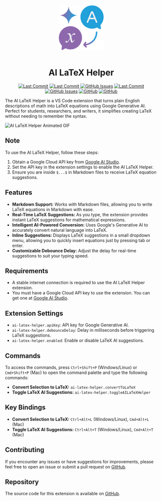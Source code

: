 <img src="https://github.com/abdbbdii/AI-LaTeX-Helper/blob/main/media/icon.png?raw=true" height="150" style="display: block; margin: auto;" />
<br />
<h1 align="center">AI LaTeX Helper</h1>

<div align="center">

[![Last Commit](https://img.shields.io/github/repo-size/abdbbdii/AI-LaTeX-Helper?style=flat-square&label=Repo&color=4F98CA)](https://github.com/abdbbdii/AI-LaTeX-Helper/tree/main)
[![Last Commit](https://img.shields.io/github/license/abdbbdii/AI-LaTeX-Helper?style=flat-square&logo=GNU&label=License)](https://github.com/abdbbdii/AI-LaTeX-Helper/tree/main)
[![GitHub Issues](https://img.shields.io/github/issues/abdbbdii/AI-LaTeX-Helper.svg?style=flat-square&label=Issues&color=FF70A7)](https://github.com/abdbbdii/AI-LaTeX-Helper/issues)
[![Last Commit](https://img.shields.io/github/last-commit/abdbbdii/AI-LaTeX-Helper.svg?style=flat-square&label=Last%20Commit&color=A06EE1)](https://github.com/abdbbdii/AI-LaTeX-Helper/tree/main)
[![GitHub Issues](https://img.shields.io/visual-studio-marketplace/stars/abd-dev.AI-LaTeX-Helper?style=flat-square)](https://marketplace.visualstudio.com/items?itemName=abd-dev.AI-LaTeX-Helper)
[![GitHub](https://img.shields.io/visual-studio-marketplace/v/abd-dev.AI-LaTeX-Helper?style=flat-square)](https://marketplace.visualstudio.com/items?itemName=abd-dev.AI-LaTeX-Helper&ssr=false#version-history)
[![GitHub](https://img.shields.io/visual-studio-marketplace/d/abd-dev.AI-LaTeX-Helper?style=flat-square)](https://marketplace.visualstudio.com/items?itemName=abd-dev.AI-LaTeX-Helper&ssr=false#review-details)

</div>

The AI LaTeX Helper is a VS Code extension that turns plain English descriptions of math into LaTeX equations using Google Generative AI. Perfect for students, researchers, and writers, it simplifies creating LaTeX without needing to remember the syntax.

![AI LaTeX Helper Animated GIF](https://github.com/abdbbdii/AI-LaTeX-Helper/blob/main/media/other/demo.gif?raw=true)

## Note

To use the AI LaTeX Helper, follow these steps:

1. Obtain a Google Cloud API key from [Google AI Studio](https://aistudio.google.com/apikey).
2. Set the API key in the extension settings to enable the AI LaTeX Helper.
3. Ensure you are inside `$...$` in Markdown files to receive LaTeX equation suggestions.

## Features

- **Markdown Support:** Works with Markdown files, allowing you to write LaTeX equations in Markdown with ease.
- **Real-Time LaTeX Suggestions:** As you type, the extension provides instant LaTeX suggestions for mathematical expressions.
- **Intelligent AI-Powered Conversion:** Uses Google's Generative AI to accurately convert natural language into LaTeX.
- **Inline Suggestions:** Displays LaTeX suggestions in a small dropdown menu, allowing you to quickly insert equations just by pressing tab or enter.
- **Customizable Debounce Delay:** Adjust the delay for real-time suggestions to suit your typing speed.

## Requirements

- A stable internet connection is required to use the AI LaTeX Helper extension.
- You must have a Google Cloud API key to use the extension. You can get one at [Google AI Studio](https://aistudio.google.com/apikey).

## Extension Settings

- `ai-latex-helper.apiKey`: API key for Google Generative AI.
- `ai-latex-helper.debounceDelay`: Delay in milliseconds before triggering LaTeX suggestions.
- `ai-latex-helper.enabled`: Enable or disable LaTeX AI suggestions.

## Commands

To access the commands, press `Ctrl+Shift+P` (Windows/Linux) or `Cmd+Shift+P` (Mac) to open the command palette and type the following commands:

- **Convert Selection to LaTeX:** `ai-latex-helper.convertToLaTeX`
- **Toggle LaTeX AI Suggestions:** `ai-latex-helper.toggleAILaTeXHelper`

## Key Bindings

- **Convert Selection to LaTeX:** `Ctrl+Alt+L` (Windows/Linux), `Cmd+Alt+L` (Mac)
- **Toggle LaTeX AI Suggestions:** `Ctrl+Alt+T` (Windows/Linux), `Cmd+Alt+T` (Mac)

## Contributing

If you encounter any issues or have suggestions for improvements, please feel free to open an issue or submit a pull request on [GitHub](https://github.com/abdbbdii/AI-LaTeX-Helper).

## Repository

The source code for this extension is available on [GitHub](https://github.com/abdbbdii/AI-LaTeX-Helper).
